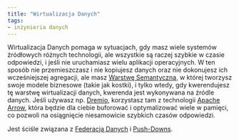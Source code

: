 ```yaml
---
title: "Wirtualizacja Danych"
tags:
- inżynieria danych
---
```

Wirtualizacja Danych pomaga w sytuacjach, gdy masz wiele systemów źródłowych różnych technologii, ale wszystkie są raczej szybkie w czasie odpowiedzi, i jeśli nie uruchamiasz wielu aplikacji operacyjnych. W ten sposób nie przemieszczasz i nie kopiujesz danych oraz nie dokonujesz ich wcześniejszej agregacji, ale masz [Warstwę Semantyczną](notes/warstwa%20miar.md), w której tworzysz swoje modele biznesowe (takie jak kostki), i tylko wtedy, gdy kwerendujesz tę warstwę wirtualizacji danych, kwerenda jest wykonywana na źródle danych. Jeśli używasz np. [Dremio](https://www.dremio.com/), korzystasz tam z technologii [Apache Arrow](notes/apache%20arrow.md), która będzie dla ciebie buforować i optymalizować wiele w pamięci, co pozwoli na osiągnięcie niesamowicie szybkich czasów odpowiedzi.

Jest ściśle związana z [Federacją Danych](notes/data%20federation.md) i [Push-Downs](notes/push-down.md).
